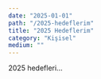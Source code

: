 ```yaml
---
date: "2025-01-01"
path: "/2025-hedeflerim"
title: "2025 Hedeflerim"
category: "Kişisel"
medium: ""
---
```


2025 hedefleri...